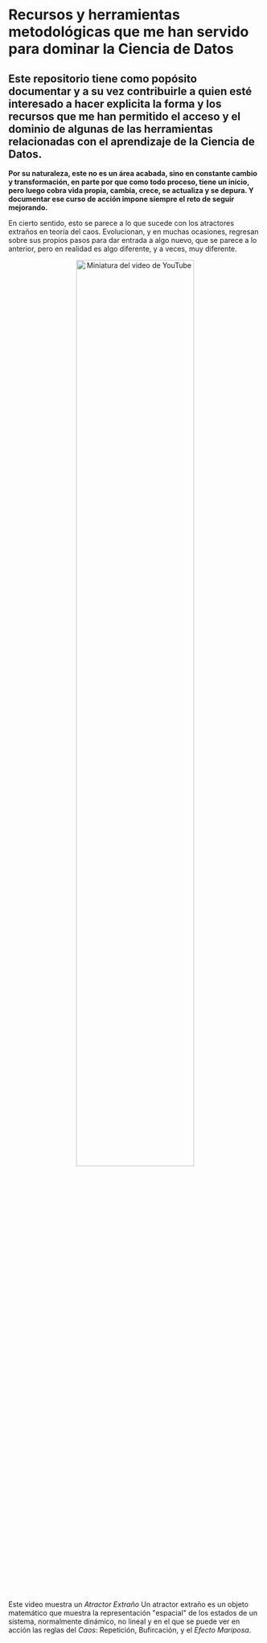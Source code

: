 # Recursos y herramientas metodológicas que me han servido para dominar la Ciencia de Datos
## Este repositorio tiene como popósito documentar y a su vez contribuirle a quien esté interesado a hacer explicita la forma y los recursos que me han permitido el acceso y el dominio de algunas de las herramientas relacionadas con el aprendizaje de la Ciencia de Datos.

**Por su naturaleza, este no es un área acabada, sino en constante cambio y transformación, en parte por que como todo proceso, tiene un inicio, pero luego cobra vida propia, cambia, crece, se actualiza y se depura. Y documentar ese curso de acción impone siempre el reto de seguir mejorando.**

En cierto sentido, esto se parece a lo que sucede con los atractores extraños en teoría del caos. Evolucionan, y en muchas ocasiones, regresan sobre sus propios pasos para dar entrada a algo nuevo, que se parece a lo anterior, pero en realidad es algo diferente, y a veces, muy diferente.

<div align="center">
  <a href="https://www.youtube.com/watch?v=CuOaQNQiEXU" target="_blank">
    <img align="center" width="68%" alt="Miniatura del video de YouTube" 
         title="Digítame" 
         src="https://img.youtube.com/vi/CuOaQNQiEXU/0.jpg">
  </a>
</div>


Este video muestra un *Atractor Extraño*
Un atractor extraño es un objeto matemático que muestra la representación "espacial" de los estados de un sistema, normalmente dinámico, no lineal y en el que se puede ver en acción las reglas del *Caos*: Repetición, Bufircación, y el *Efecto Mariposa*. 
